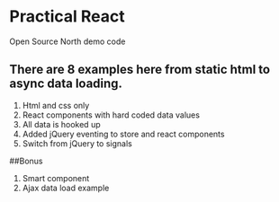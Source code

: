 # Practical React
Open Source North demo code

## There are 8 examples here from static html to async  data loading.

1. Html and css only
1. React components with hard coded data values
1. All data is hooked up
1. Added jQuery eventing to store and react components
1. Switch from jQuery to signals

##Bonus

1. Smart component
1. Ajax data load example
